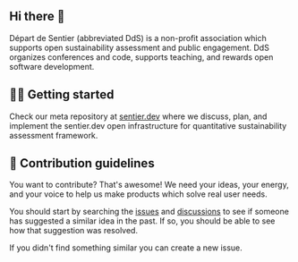 ## Hi there 👋

Départ de Sentier (abbreviated DdS) is a non-profit association which supports open sustainability assessment and public engagement.
DdS organizes conferences and code, supports teaching, and rewards open software development.

## 👩‍💻 Getting started

Check our meta repository at [sentier.dev](https://github.com/sentier-dev/sentier.dev) where we discuss, plan, and implement the sentier.dev open infrastructure for quantitative sustainability assessment framework.

## 🌈 Contribution guidelines

You want to contribute? That's awesome! We need your ideas, your energy, and your voice to help us make products which solve real user needs.

You should start by searching the [issues](https://github.com/sentier-dev/sentier.dev/issues) and [discussions](https://github.com/sentier-dev/sentier.dev/discussions) to see if someone has suggested a similar idea in the past. If so, you should be able to see how that suggestion was resolved.

If you didn't find something similar you can create a new issue.

<!--

**Here are some ideas to get you started:**

👩‍💻 Useful resources - where can the community find your docs? Is there anything else the community should know?
🍿 Fun facts - what does your team eat for breakfast?
🧙 Remember, you can do mighty things with the power of [Markdown](https://docs.github.com/github/writing-on-github/getting-started-with-writing-and-formatting-on-github/basic-writing-and-formatting-syntax)
-->
